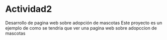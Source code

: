 # Actividad2
Desarrollo de pagina web sobre adopción de mascotas
Este proyecto es un ejemplo de como se tendria que ver una pagina web sobre adopccion de mascotas
